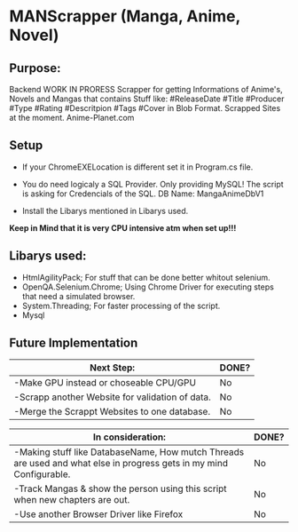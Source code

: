 # MANScrapper (Manga, Anime, Novel) #

## Purpose: ##
Backend WORK IN PRORESS Scrapper for getting Informations of Anime's, Novels and Mangas that contains Stuff like:
#ReleaseDate #Title #Producer #Type #Rating #Descritpion #Tags #Cover in Blob Format.
Scrapped Sites at the moment.
Anime-Planet.com
## Setup ##
 * If your ChromeEXELocation is different set it in Program.cs file.

 * You do need logicaly a SQL Provider. Only providing MySQL!
   The script is asking for Credencials of the SQL.
   DB Name: MangaAnimeDbV1
 * Install the Libarys mentioned in Libarys used.
 
**Keep in Mind that it is very CPU intensive atm when set up!!!**

## Libarys used: ##
* HtmlAgilityPack; For stuff that can be done better whitout selenium.
* OpenQA.Selenium.Chrome; Using Chrome Driver for executing steps that need a simulated browser.
* System.Threading; For faster processing of the script.
* Mysql

## Future Implementation ##
Next Step: | DONE?
------------- | -------------
-Make GPU instead or choseable CPU/GPU | No
-Scrapp another Website for validation of data.  | No
-Merge the Scrappt Websites to one database. | No

In consideration: | DONE?
------------- | -------------
-Making stuff like DatabaseName, How mutch Threads are used and what else in progress gets in my mind Configurable. | No
-Track Mangas & show the person using this script when new chapters are out. | No
-Use another Browser Driver like Firefox | No
